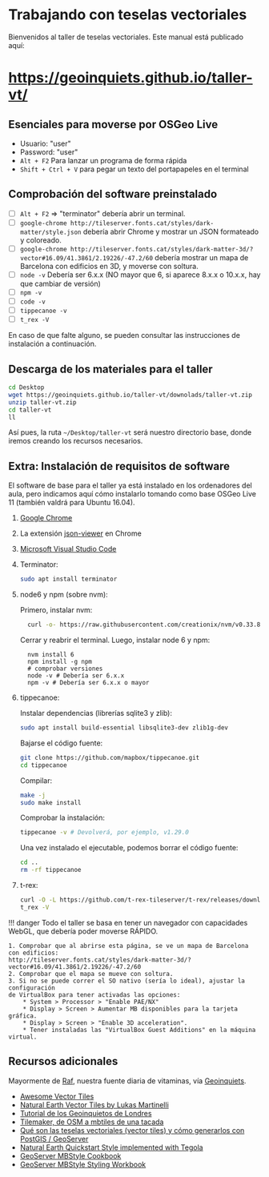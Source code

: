 # Trabajando con teselas vectoriales

Bienvenidos al taller de teselas vectoriales. Este manual está publicado aquí:

# https://geoinquiets.github.io/taller-vt/

## Esenciales para moverse por OSGeo Live

* Usuario: "user"
* Password: "user"
* `Alt + F2` Para lanzar un programa de forma rápida
* `Shift + Ctrl + V` para pegar un texto del portapapeles en el terminal

## Comprobación del software preinstalado

* [ ] `Alt + F2` => "terminator" debería abrir un terminal.
* [ ] `google-chrome http://tileserver.fonts.cat/styles/dark-matter/style.json` debería abrir Chrome y mostrar un JSON formateado y coloreado.
* [ ] `google-chrome http://tileserver.fonts.cat/styles/dark-matter-3d/?vector#16.09/41.3861/2.19226/-47.2/60` debería mostrar un mapa de Barcelona con edificios en 3D, y moverse con soltura.
* [ ] `node -v` Debería ser 6.x.x (NO mayor que 6, si aparece 8.x.x o 10.x.x, hay que cambiar de versión)
* [ ] `npm -v`
* [ ] `code -v`
* [ ] `tippecanoe -v`
* [ ] `t_rex -V`

En caso de que falte alguno, se pueden consultar las instrucciones de instalación a continuación.

## Descarga de los materiales para el taller

```bash
cd Desktop
wget https://geoinquiets.github.io/taller-vt/downolads/taller-vt.zip
unzip taller-vt.zip
cd taller-vt
ll
```

Así pues, la ruta `~/Desktop/taller-vt` será nuestro directorio base, donde iremos creando los recursos necesarios.


## Extra: Instalación de requisitos de software

El software de base para el taller ya está instalado en los ordenadores del aula, pero indicamos aquí cómo instalarlo
tomando como base OSGeo Live 11 (también valdrá para Ubuntu 16.04).

1. [Google Chrome](https://www.google.com/chrome/)
2. La extensión [json-viewer](https://chrome.google.com/webstore/detail/json-viewer/gbmdgpbipfallnflgajpaliibnhdgobh) en Chrome
3. [Microsoft Visual Studio Code](https://code.visualstudio.com/docs/setup/linux#_debian-and-ubuntu-based-distributions)
4. Terminator:
    ```bash
    sudo apt install terminator
    ```
5. node6 y npm (sobre nvm):

    Primero, instalar nvm:
    
    ```bash
      curl -o- https://raw.githubusercontent.com/creationix/nvm/v0.33.8/install.sh | bash
    ```
    
    Cerrar y reabrir el terminal.
    Luego, instalar node 6 y npm:
    
    ```
      nvm install 6
      npm install -g npm
      # comprobar versiones
      node -v # Debería ser 6.x.x
      npm -v # Debería ser 6.x.x o mayor
    ```
6. tippecanoe:

    Instalar dependencias (librerías sqlite3 y zlib):
    
    ```bash
    sudo apt install build-essential libsqlite3-dev zlib1g-dev
    ```
    
    Bajarse el código fuente:
    
    ```bash
    git clone https://github.com/mapbox/tippecanoe.git
    cd tippecanoe
    ``` 
    
    Compilar:
    
    ```bash
    make -j
    sudo make install
    ```
    
    Comprobar la instalación:
    
    ```bash
    tippecanoe -v # Devolverá, por ejemplo, v1.29.0
    ```
    
    Una vez instalado el ejecutable, podemos borrar el código fuente:
    
    ```bash
    cd ..
    rm -rf tippecanoe
    ```
7. t-rex:

    ```bash
    curl -O -L https://github.com/t-rex-tileserver/t-rex/releases/download/v0.8.2/t-rex-v0.8.2-x86_64-unknown-linux-gnu.deb && sudo dpkg -i t-rex-v0.8.2-x86_64-unknown-linux-gnu.deb
    t_rex -V
    ```

!!! danger
    Todo el taller se basa en tener un navegador con capacidades WebGL, que debería
     poder moverse RÁPIDO.
    
    1. Comprobar que al abrirse esta página, se ve un mapa de Barcelona con edificios:
    http://tileserver.fonts.cat/styles/dark-matter-3d/?vector#16.09/41.3861/2.19226/-47.2/60
    2. Comprobar que el mapa se mueve con soltura.
    3. Si no se puede correr el SO nativo (sería lo ideal), ajustar la configuración
    de VirtualBox para tener activadas las opciones:
        * System > Processor > "Enable PAE/NX"
        * Display > Screen > Aumentar MB disponibles para la tarjeta gráfica.
        * Display > Screen > "Enable 3D acceleration".
        * Tener instaladas las "VirtualBox Guest Additions" en la máquina virtual.


## Recursos adicionales

Mayormente de [Raf](https://twitter.com/fakeraf), nuestra fuente diaria de vitaminas, vía [Geoinquiets](https://twitter.com/geoinquiets). 

* [Awesome Vector Tiles](https://github.com/mapbox/awesome-vector-tiles) 
* [Natural Earth Vector Tiles by Lukas Martinelli](https://github.com/lukasmartinelli/naturalearthtiles)
* [Tutorial de los Geoinquietos de Londres](https://geovation.github.io/build-your-own-static-vector-tile-pipeline)
* [Tilemaker, de OSM a mbtiles de una tacada](https://github.com/systemed/tilemaker)
* [Qué son las teselas vectoriales (vector tiles) y cómo generarlos con PostGIS / GeoServer](https://mappinggis.com/2017/09/que-son-los-vector-tiles-y-como-generarlos-con-geoserver/)
* [Natural Earth Quickstart Style implemented with Tegola](http://www.gretchenpeterson.com/blog/archives/4901)
* [GeoServer MBStyle Cookbook](http://docs.geoserver.org/stable/en/user/styling/mbstyle/cookbook/index.html)
* [GeoServer MBStyle Styling Workbook](http://docs.geoserver.org/stable/en/user/styling/workshop/mbstyle/index.html)
